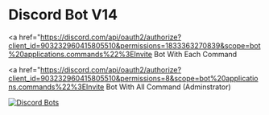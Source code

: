 # Discord Bot V14

<a href="https://discord.com/api/oauth2/authorize?client_id=903232960415805510&permissions=1833363270839&scope=bot%20applications.commands%22%3EInvite Bot With Each Command </a>

 <a href="https://discord.com/api/oauth2/authorize?client_id=903232960415805510&permissions=8&scope=bot%20applications.commands%22%3EInvite Bot With All Command (Adminstrator) </a>
 
[![Discord Bots](https://top.gg/api/widget/903232960415805510.svg)](https://top.gg/bot/903232960415805510)
